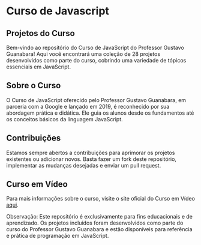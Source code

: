 # Curso de Javascript
 
## Projetos do Curso
Bem-vindo ao repositório do Curso de JavaScript do Professor Gustavo Guanabara! Aqui você encontrará uma coleção de 28 projetos desenvolvidos como parte do curso, cobrindo uma variedade de tópicos essenciais em JavaScript.

## Sobre o Curso
O Curso de JavaScript oferecido pelo Professor Gustavo Guanabara, em parceria com a Google e lançado em 2019, é reconhecido por sua abordagem prática e didática. Ele guia os alunos desde os fundamentos até os conceitos básicos da linguagem JavaScript.

## Contribuições
Estamos sempre abertos a contribuições para aprimorar os projetos existentes ou adicionar novos. Basta fazer um fork deste repositório, implementar as mudanças desejadas e enviar um pull request.

## Curso em Vídeo
Para mais informações sobre o curso, visite o site oficial do Curso em Vídeo [aqui](https://www.cursoemvideo.com).

Observação: Este repositório é exclusivamente para fins educacionais e de aprendizado. Os projetos incluídos foram desenvolvidos como parte do curso do Professor Gustavo Guanabara e estão disponíveis para referência e prática de programação em JavaScript.
